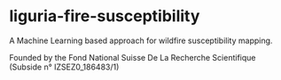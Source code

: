 
# liguria-fire-susceptibility
A Machine Learning based approach for wildfire susceptibility mapping.

Founded by the Fond National Suisse De La Recherche Scientifique (Subside n° IZSEZ0_186483/1)

